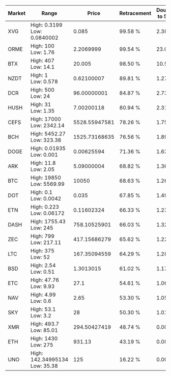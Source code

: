 | Market | Range | Price| Retracement | Doubles to 50% |
| --- | --- | --- | --- | --- |
| XVG | High: 0.3199<br />Low: 0.0840002 | 0.085 | 99.58 % | 2.38 |
| ORME | High: 100<br />Low: 1.76 | 2.2069999 | 99.54 % | 23.05 |
| BTX | High: 407<br />Low: 14.1 | 20.005 | 98.50 % | 10.52 |
| NZDT | High: 1<br />Low: 0.578 | 0.62100007 | 89.81 % | 1.27 |
| DCR | High: 500<br />Low: 24 | 96.00000001 | 84.87 % | 2.73 |
| HUSH | High: 31<br />Low: 1.35 | 7.00200118 | 80.94 % | 2.31 |
| CEFS | High: 17000<br />Low: 2342.14 | 5528.55947581 | 78.26 % | 1.75 |
| BCH | High: 5452.27<br />Low: 323.38 | 1525.73168635 | 76.56 % | 1.89 |
| DOGE | High: 0.01935<br />Low: 0.001 | 0.00625594 | 71.36 % | 1.63 |
| ARK | High: 11.8<br />Low: 2.05 | 5.09000004 | 68.82 % | 1.36 |
| BTC | High: 19850<br />Low: 5569.99 | 10050 | 68.63 % | 1.26 |
| DOT | High: 0.1<br />Low: 0.0042 | 0.035 | 67.85 % | 1.49 |
| ETN | High: 0.223<br />Low: 0.06172 | 0.11602324 | 66.33 % | 1.23 |
| DASH | High: 1755.43<br />Low: 245 | 758.10525901 | 66.03 % | 1.32 |
| ZEC | High: 799<br />Low: 217.11 | 417.15686279 | 65.62 % | 1.22 |
| LTC | High: 375<br />Low: 52 | 167.35094559 | 64.29 % | 1.28 |
| BSD | High: 2.54<br />Low: 0.51 | 1.3013015 | 61.02 % | 1.17 |
| ETC | High: 47.76<br />Low: 9.93 | 27.1 | 54.61 % | 1.06 |
| NAV | High: 4.99<br />Low: 0.6 | 2.65 | 53.30 % | 1.05 |
| SKY | High: 53.1<br />Low: 3.2 | 28 | 50.30 % | 1.01 |
| XMR | High: 493.7<br />Low: 85.01 | 294.50427419 | 48.74 % | 0.00 |
| ETH | High: 1430<br />Low: 275 | 931.13 | 43.19 % | 0.00 |
| UNO | High: 142.34995134<br />Low: 35.38 | 125 | 16.22 % | 0.00 |
